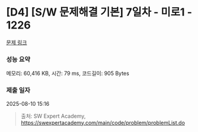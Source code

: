 # [D4] [S/W 문제해결 기본] 7일차 - 미로1 - 1226 

[문제 링크](https://swexpertacademy.com/main/code/problem/problemDetail.do?contestProbId=AV14vXUqAGMCFAYD) 

### 성능 요약

메모리: 60,416 KB, 시간: 79 ms, 코드길이: 905 Bytes

### 제출 일자

2025-08-10 15:16



> 출처: SW Expert Academy, https://swexpertacademy.com/main/code/problem/problemList.do